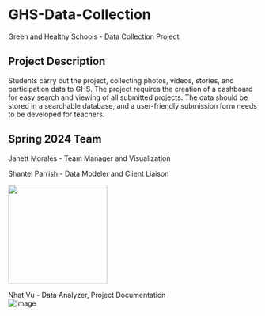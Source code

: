 # GHS-Data-Collection
Green and Healthy Schools - Data Collection Project

## Project Description 
Students carry out the project, collecting photos, videos, stories, and participation data to GHS. The project requires the creation of a dashboard for easy search and viewing of all submitted projects. The data should be stored in a searchable database, and a user-friendly submission form needs to be developed for teachers.
## Spring 2024 Team 

Janett Morales - Team Manager and Visualization

Shantel Parrish - Data Modeler and Client Liaison

<img src="https://i.imgur.com/Jnxglzh.png" width="200"/>

Nhat Vu - Data Analyzer, Project Documentation  
![image](https://github.com/GGC-DSA/GHS-Data-Collection/assets/111990496/ea8d32a1-7151-4b64-9ad5-7bc8f0018f67)






